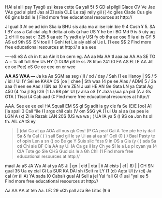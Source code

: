 HAI ai alll pay
Tyagi) usi kasa cette Ga yali 5) 5
GD al pilgil Glace
OV Ve Jae VAs gud al plat!
Jas al Zl sala
CLE Le zaji relly gil
((
4c giles Clade Cus gle 66 gins lads! Ie
]
Find more free educational resources at http://

JI gual
3 AI oe ad icin Ska ia
BHU sis ada ma ai ise icin bie
9 4 Cush ¥ 5. SA I BY ass a Cal cial alg 5 delta ai oils (a hae US Y
he be i BG Md 9 is 5 uty ag 2 cH ili ca sat cl 325 5 aa atc Ty yadi aly USI fy ob tha ae ose
9 ia ai ts GY 5
AS ud 9th SS ISN toe il 1 Gohl tet Lie aly abl oi Ue L (1
eee
$$
2
Find more free educational resources at http://
a a a eee

—-eS eS A ch in tt aa Ain it bn cern eg. AA aa Ma AA tl aaa aa AA Aa SE TO A
= % oll full See Us HY (1 DUM pS le ss 78 titan 241 (0
EA AS ELLE AA Jit ee oe Pee) eS Oe ee eee en er wee

**AA AS WAA —**
Ja ka Aa SGM aa seg / II / od / day / Sah (1
ee
Hanoy | 9S / 5 / idl / Ul (Y
Sei ee KAKA
CS [oe | chee | Sth waa (4
pe ee
Alas / ADM] 5 / 3a aaa (1
een ee
Aad / ISN aa (0
em
ZEN J ual
HE AN Ge Gata LN ya
Catal Ag 450 (4 “oa jl Sg IGS (1
La 98 ple’ Ul (v alsa oS (Y
Jaza (sua pa pid (A a Gs GTA (
Tisai (4 Cab aad (¢
Find more free educational resources at http://

AAA. See ee ee eel
HA Squall
EM SS gl Sg adit ia gy cle fa Se
(E/E [oo] A] [ia spall 3 Call “ile (1
args chil cals (V
om SSG yA (1
ui Ua ai aa (se pee ie LGN A (x) ZI ie Razak LAN 20S (US wa wa
; ( UA IA ya 5 ()
9S oa Jon hs ol th. AIL oA tS ey
> | (dai
Ca at ga AOA all ous gk Oey! (P
CA peal Gai A Tee pte he iy dail Sa & fa Cal (
( ) sail Sad gil le sy Ui aa ai aa sl“ Geli (0
( ) Baal Pasty te of opin Len a sn
() oo Be ge Y Suis slic “dss 9 in OS a Gia (y
( ) ada Sa oti Chi aie BF Cia AA ay Ul (A
Ca gs il lay Ch ye $I le a Le pl cyan ya (4
CIA Tote go Sle CHS Gud ois le a Gh Chil (1
Find more free educational resources at http://

maal Ja aS JA Wu AI ai ya
AS Ji | gn | eid | ota | ii AI cists | cl | 8)
|
|
CH SN gual
35 Ua ey cial Gi La SUR KA DAI sh
(Sel) ra LY (1
(ci) Agta Ul (v
(ci) Ja cal (vr
(ii
A) YA sada (0
Cabal) gual
AI Sell a jel
Yui “all Gl (1
ual
"yal ee
5
Find more free educational resources at http://

Aa AA AA at teh Aa. LE:
29
«Ch pall aza
Be
Litas (¥
6